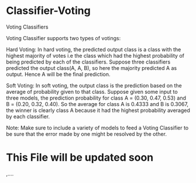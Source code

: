 # Classifier-Voting

Voting Classifiers

Voting Classifier supports two types of votings:

Hard Voting: In hard voting, the predicted output class is a class with the highest majority of votes i.e the class which had the highest probability of being predicted by each of the classifiers. Suppose three classifiers predicted the output class(A, A, B), so here the majority predicted A as output. Hence A will be the final prediction.

Soft Voting: In soft voting, the output class is the prediction based on the average of probability given to that class. Suppose given some input to three models, the prediction probability for class A = (0.30, 0.47, 0.53) and B = (0.20, 0.32, 0.40). So the average for class A is 0.4333 and B is 0.3067, the winner is clearly class A because it had the highest probability averaged by each classifier.

Note: Make sure to include a variety of models to feed a Voting Classifier to be sure that the error made by one might be resolved by the other.

# This File will be updated soon
,....
